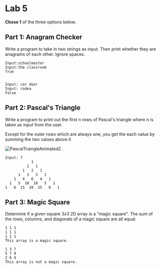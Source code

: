 # Lab 5

**Chose 1** of the three options below. 
## Part 1: Anagram Checker

Write a program to take in two strings as input. Then print whether they are anagrams of each other. Ignore spaces.

```
Input:schoolmaster 
Input:the classroom
True


Input: car door
Input: rodea
False
```


## Part 2: Pascal's Triangle

Write a program to print out the first n rows of Pascal's triangle where n is taken as input from the user. 

Except for the outer rows which are always one, you get the each value by summing the two values above it

![PascalTriangleAnimated2](https://github.com/user-attachments/assets/b3c0338c-a6d7-41ac-9df2-0f3939f8316b)
. 

```
Input: 7
            1
          1   1
        1   2   1
      1   3   3   1
    1   4   6   4   1
  1   5  10  10   5   1
1   6  15  20  15   6   1
```

## Part 3: Magic Square

Determine if a given square 3x3 2D array is a "magic square". The sum of the rows, columns, and diagonals of a magic square are all equal.

```
1 1 1
1 1 1
1 1 1
This array is a magic square.

1 3 7
5 7 9
2 6 4
This array is not a magic square.
```
